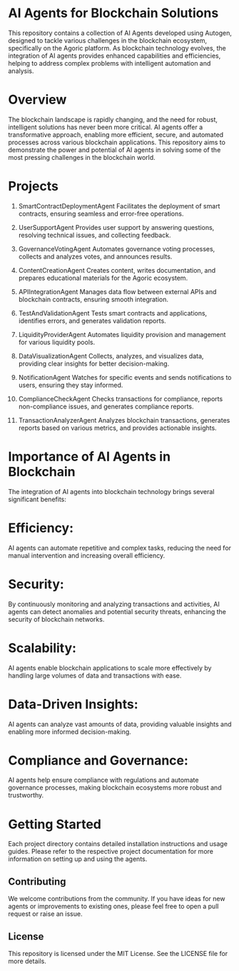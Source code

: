 # AI Agents for Blockchain Solutions

This repository contains a collection of AI Agents developed using Autogen, designed to tackle various challenges in the blockchain ecosystem, specifically on the Agoric platform. As blockchain technology evolves, the integration of AI agents provides enhanced capabilities and efficiencies, helping to address complex problems with intelligent automation and analysis.

# Overview
The blockchain landscape is rapidly changing, and the need for robust, intelligent solutions has never been more critical. AI agents offer a transformative approach, enabling more efficient, secure, and automated processes across various blockchain applications. This repository aims to demonstrate the power and potential of AI agents in solving some of the most pressing challenges in the blockchain world.

# Projects
1. SmartContractDeploymentAgent
Facilitates the deployment of smart contracts, ensuring seamless and error-free operations.

2. UserSupportAgent
Provides user support by answering questions, resolving technical issues, and collecting feedback.

3. GovernanceVotingAgent
Automates governance voting processes, collects and analyzes votes, and announces results.

4. ContentCreationAgent
Creates content, writes documentation, and prepares educational materials for the Agoric ecosystem.

5. APIIntegrationAgent
Manages data flow between external APIs and blockchain contracts, ensuring smooth integration.

6. TestAndValidationAgent
Tests smart contracts and applications, identifies errors, and generates validation reports.

7. LiquidityProviderAgent
Automates liquidity provision and management for various liquidity pools.

8. DataVisualizationAgent
Collects, analyzes, and visualizes data, providing clear insights for better decision-making.

9. NotificationAgent
Watches for specific events and sends notifications to users, ensuring they stay informed.

10. ComplianceCheckAgent
Checks transactions for compliance, reports non-compliance issues, and generates compliance reports.

11. TransactionAnalyzerAgent
Analyzes blockchain transactions, generates reports based on various metrics, and provides actionable insights.

# Importance of AI Agents in Blockchain
The integration of AI agents into blockchain technology brings several significant benefits:

# Efficiency: 

AI agents can automate repetitive and complex tasks, reducing the need for manual intervention and increasing overall efficiency.

# Security: 

By continuously monitoring and analyzing transactions and activities, AI agents can detect anomalies and potential security threats, enhancing the security of blockchain networks.
# Scalability: 

AI agents enable blockchain applications to scale more effectively by handling large volumes of data and transactions with ease.

# Data-Driven Insights: 

AI agents can analyze vast amounts of data, providing valuable insights and enabling more informed decision-making.

# Compliance and Governance: 

AI agents help ensure compliance with regulations and automate governance processes, making blockchain ecosystems more robust and trustworthy.

# Getting Started
Each project directory contains detailed installation instructions and usage guides. Please refer to the respective project documentation for more information on setting up and using the agents.

## Contributing
We welcome contributions from the community. If you have ideas for new agents or improvements to existing ones, please feel free to open a pull request or raise an issue.

## License
This repository is licensed under the MIT License. See the LICENSE file for more details.
